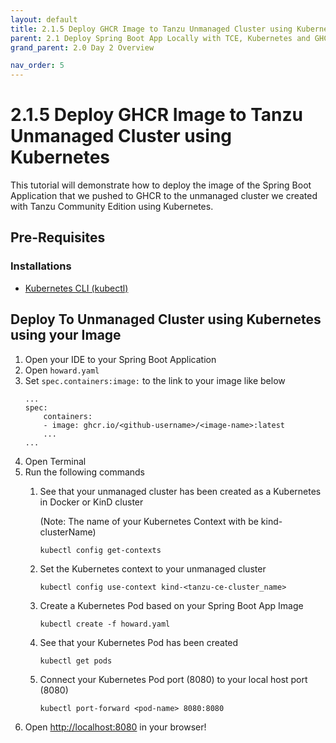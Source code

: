 ```yaml
---
layout: default
title: 2.1.5 Deploy GHCR Image to Tanzu Unmanaged Cluster using Kubernetes
parent: 2.1 Deploy Spring Boot App Locally with TCE, Kubernetes and GHCR
grand_parent: 2.0 Day 2 Overview

nav_order: 5
---
```


# 2.1.5 Deploy GHCR Image to Tanzu Unmanaged Cluster using Kubernetes
This tutorial will demonstrate how to deploy the image of the Spring Boot Application that we pushed to GHCR to the unmanaged cluster we created with Tanzu Community Edition using Kubernetes. 

## Pre-Requisites
### Installations
* [Kubernetes CLI (kubectl)](https://kubernetes.io/docs/tasks/tools/)

## Deploy To Unmanaged Cluster using Kubernetes using your Image
1. Open your IDE to your Spring Boot Application
2. Open `howard.yaml`
3. Set `spec.containers:image:` to the link to your image like below
    ```
    ...
    spec:
        containers:
        - image: ghcr.io/<github-username>/<image-name>:latest
        ...
    ...
    ```
4. Open Terminal
5. Run the following commands
    1. See that your unmanaged cluster has been created as a Kubernetes in Docker or KinD cluster

        (Note: The name of your Kubernetes Context with be kind-clusterName)

        ```
        kubectl config get-contexts
        ```
    2. Set the Kubernetes context to your unmanaged cluster

        ```
        kubectl config use-context kind-<tanzu-ce-cluster_name>
        ```
    3. Create a Kubernetes Pod based on your Spring Boot App Image
        ```
        kubectl create -f howard.yaml
        ```
    4. See that your Kubernetes Pod has been created
        ```
        kubectl get pods
        ```
    5. Connect your Kubernetes Pod port (8080) to your local host port (8080)
        ```
        kubectl port-forward <pod-name> 8080:8080
        ```
6. Open [http://localhost:8080](http://localhost:8080) in your browser!